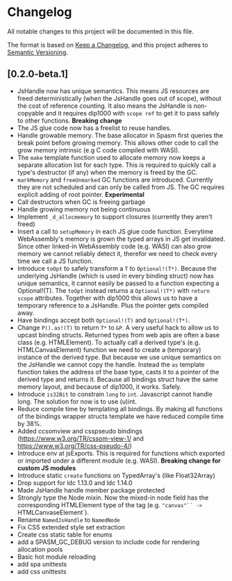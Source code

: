 # Changelog
All notable changes to this project will be documented in this file.

The format is based on [Keep a Changelog](https://keepachangelog.com/en/1.0.0/),
and this project adheres to [Semantic Versioning](https://semver.org/spec/v2.0.0.html).

## [0.2.0-beta.1]

- JsHandle now has unique semantics. This means JS resources are freed deterministically (when the JsHandle goes out of scope), without the cost of reference counting. It also means the JsHandle is non-copyable and it requires dip1000 with `scope ref` to get it to pass safely to other functions. **Breaking change**
- The JS glue code now has a freelist to reuse handles.
- Handle growable memory. The base allocator in Spasm first queries the break point before growing memory. This allows other code to call the grow memory intrinsic (e.g C code compiled with WASI).
- The `make` template function used to allocate memory now keeps a separate allocation list for each type. This is required to quickly call a type's destructor (if any) when the memory is freed by the GC. 
- `markMemory` and `freeUnmarked` GC functions are introduced. Currently they are not scheduled and can only be called from JS. The GC requires explicit adding of root pointer. **Experimental** 
- Call destructors when GC is freeing garbage
- Handle growing memory not being continuous
- Implement `_d_allocmemory` to support closures (currently they aren't freed)
- Insert a call to `setupMemory` in each JS glue code function. Everytime WebAssembly's memory is grown the typed arrays in JS get invalidated. Since other linked-in WebAssembly code (e.g. WASI) can also grow memory we cannot reliably detect it, therefor we need to check every time we call a JS function.
- Introduce `toOpt` to safely transform a `T` to `Optional!(T*)`. Because the underlying JsHandle (which is used in every binding struct) now has unique semantics, it cannot easily be passed to a function expecting a Optional!(T). The `toOpt` instead returns a `Optional!(T*)` with `return scope` attributes. Together with dip1000 this allows us to have a temporary reference to a JsHandle. Plus the pointer gets compiled away.
- Have bindings accept both `Optional!(T)` and `Optional!(T*)`.
- Change `P().as!(T)` to return `T*` to `&P`. A very useful hack to allow us to upcast binding structs. Returned types from web apis are often a base class (e.g. HTMLElement). To actually call a derived type's (e.g. HTMLCanvasElement) function we need to create a (temporary) instance of the derived type. But because we use unique semantics on the JsHandle we cannot copy the handle. Instead the `as` template function takes the address of the base type, casts it to a pointer of the derived type and returns it. Because all bindings struct have the same memory layout, and because of dip1000, it works. Safely.
- Introduce `is32Bit` to constrain `long` to `int`. Javascript cannot handle long. The solution for now is to use (u)int.
- Reduce compile time by templating all bindings. By making all functions of the bindings wrapper structs template we have reduced compile time by 38%.
- Added ccsomview and csspseudo bindings (https://www.w3.org/TR/cssom-view-1/ and https://www.w3.org/TR/css-pseudo-4/)
- Introduce env at jsExports. This is required for functions which exported or imported under a different module (e.g. WASI). **Breaking change for custom JS modules**
- Introduce static `create` functions on TypedArray's (like Float32Array)
- Drop support for ldc 1.13.0 and ldc 1.14.0
- Made JsHandle handle member package protected
- Strongly type the Node mixin. Now the mixed-in node field has the corresponding HTMLElement type of the tag (e.g. `"canvas"`` -> `HTMLCanvaseElement`).
- Rename `NamedJsHandle` to `NamedNode`
- Fix CSS extended style set extraction
- Create css static table for enums
- add a SPASM_GC_DEBUG version to include code for rendering allocation pools
- Basic hot module reloading
- add spa unittests
- add css unittests
